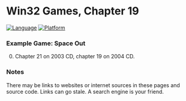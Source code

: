 # Win32 Games, Chapter 19
[![Language](https://img.shields.io/badge/Language%20-C++-blue.svg)](https://github.com/GeorgePimpleton/Win32-games/)
[![Platform](https://img.shields.io/badge/Platform%20-Win32-blue.svg)](https://github.com/GeorgePimpleton/Win32-games/)

### Example Game: Space Out
0. Chapter 21 on 2003 CD, chapter 19 on 2004 CD.

### Notes
There may be links to websites or internet sources in these pages and source code. Links can go stale. A search engine is your friend.
